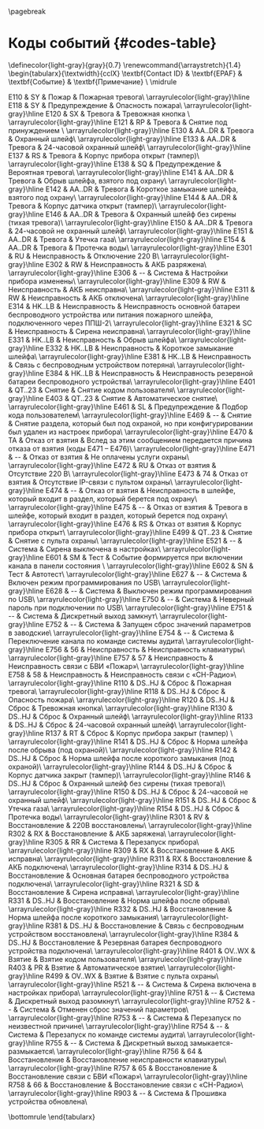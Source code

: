 \pagebreak

# Коды событий {#codes-table}


\definecolor{light-gray}{gray}{0.7}
\renewcommand{\arraystretch}{1.4}
\begin{tabularx}{\textwidth}{cclX}
\textbf{Contact ID} & \textbf{EPAF} & \textbf{Событие} & \textbf{Примечание} \\ \midrule

E110 & SY & Пожар & Пожарная тревога\\ \arrayrulecolor{light-gray}\hline
E118 & SY & Предупреждение & Опасность пожара\\ \arrayrulecolor{light-gray}\hline
E120 & SX & Тревога & Тревожная кнопка \\ \arrayrulecolor{light-gray}\hline 
E121 & RP & Тревога & Снятие под принуждением \\ \arrayrulecolor{light-gray}\hline 
E130 & AA..DR & Тревога & Охранный шлейф\\ \arrayrulecolor{light-gray}\hline
E133 & AA..DR & Тревога & 24-часовой охранный шлейф\\ \arrayrulecolor{light-gray}\hline
E137 & RS & Тревога & Корпус прибора открыт (тампер)\\ \arrayrulecolor{light-gray}\hline
E138 & SQ & Предупреждение & Вероятная тревога\\ \arrayrulecolor{light-gray}\hline
E141 & AA..DR & Тревога & Обрыв шлейфа, взятого под охрану\\ \arrayrulecolor{light-gray}\hline
E142 & AA..DR & Тревога & Короткое замыкание шлейфа, взятого под охрану\\ \arrayrulecolor{light-gray}\hline
E144 & AA..DR & Тревога & Корпус датчика открыт (тампер)\\ \arrayrulecolor{light-gray}\hline
E146 & AA..DR & Тревога & Охранный шлейф без сирены (тихая тревога)\\ \arrayrulecolor{light-gray}\hline
E150 & AA..DR & Тревога & 24-часовой не охранный шлейф\\ \arrayrulecolor{light-gray}\hline
E151 & AA..DR & Тревога & Утечка газа\\ \arrayrulecolor{light-gray}\hline
E154 & AA..DR & Тревога & Протечка воды\\ \arrayrulecolor{light-gray}\hline
E301 & RU & Неисправность & Отключение 220 В\\ \arrayrulecolor{light-gray}\hline
E302 & RW & Неисправность & АКБ разряжена\\ \arrayrulecolor{light-gray}\hline
E306 & -- & Система & Настройки прибора изменены\\ \arrayrulecolor{light-gray}\hline
E309 & RW & Неисправность & АКБ неисправна\\ \arrayrulecolor{light-gray}\hline
E311 & RW & Неисправность & АКБ отключена\\ \arrayrulecolor{light-gray}\hline
E314 & HK..LB & Неисправность & Неисправность основной батареи беспроводного устройства или питания пожарного шлейфа, подключенного через ППШ-2\\ \arrayrulecolor{light-gray}\hline
E321 & SC & Неисправность & Сирена неисправна\\ \arrayrulecolor{light-gray}\hline
E331 & HK..LB & Неисправность & Обрыв шлейфа\\ \arrayrulecolor{light-gray}\hline
E332 & HK..LB & Неисправность & Короткое замыкание шлейфа\\ \arrayrulecolor{light-gray}\hline
E381 & HK..LB & Неисправность & Связь с беспроводным устройством потеряна\\ \arrayrulecolor{light-gray}\hline
E384 & HK..LB & Неисправность & Неисправность резервной батареи беспроводного устройства\\ \arrayrulecolor{light-gray}\hline
E401 & QT..23 & Снятие & Снятие кодом пользователя\\ \arrayrulecolor{light-gray}\hline
E403 & QT..23 & Снятие & Автоматическое снятие\\ \arrayrulecolor{light-gray}\hline
E461 & SL & Предупреждение & Подбор кода пользователем\\ \arrayrulecolor{light-gray}\hline
E469 & -- & Снятие & Снятие раздела, который был под охраной, но при конфигурировании был удален из настроек прибора\\ \arrayrulecolor{light-gray}\hline
E470 & TA & Отказ от взятия & Вслед за этим сообщением передается причина отказа от взятия (коды E471 – E476)\\ \arrayrulecolor{light-gray}\hline
E471 & -- & Отказ от взятия & Не оплачены услуги охраны\\ \arrayrulecolor{light-gray}\hline
E472 & RU & Отказ от взятия & Отсутствие 220 В\\ \arrayrulecolor{light-gray}\hline
E473 & 74 & Отказ от взятия & Отсутствие IP-связи с пультом охраны\\ \arrayrulecolor{light-gray}\hline
E474 & -- & Отказ от взятия & Неисправность в шлейфе, который входит в раздел, который берется под охрану\\ \arrayrulecolor{light-gray}\hline
E475 & -- & Отказ от взятия & Тревога в шлейфе, который входит в раздел, который берется под охрану\\ \arrayrulecolor{light-gray}\hline
E476 & RS & Отказ от взятия & Корпус прибора открыт\\ \arrayrulecolor{light-gray}\hline
E499 & QT..23 & Снятие & Снятие с пульта охраны\\ \arrayrulecolor{light-gray}\hline
E521 & -- & Система & Сирена выключена в настройках\\ \arrayrulecolor{light-gray}\hline
E601 & SM & Тест & Событие формируется при включении канала в панели состояния \\ \arrayrulecolor{light-gray}\hline
E602 & SN & Тест & Автотест\\ \arrayrulecolor{light-gray}\hline
E627 & -- & Система & Включен режим программирования по USB\\ \arrayrulecolor{light-gray}\hline
E628 & -- & Система & Выключен режим программирования по USB\\ \arrayrulecolor{light-gray}\hline
E750 & -- & Система & Неверный пароль при подключении по USB\\ \arrayrulecolor{light-gray}\hline
E751 & -- & Система & Дискретный выход замкнут\\ \arrayrulecolor{light-gray}\hline
E752 & -- & Система & Запущен сброс значений параметров  в заводские\\ \arrayrulecolor{light-gray}\hline
E754 & -- & Система & Переключение канала по команде системы аудита\\ \arrayrulecolor{light-gray}\hline
E756 & 56 & Неисправность & Неисправность клавиатуры\\ \arrayrulecolor{light-gray}\hline
E757 & 57 & Неисправность & Неисправность связи с БВИ «Пожар»\\ \arrayrulecolor{light-gray}\hline
E758 & 58 & Неисправность & Неисправность связи с «СН-Радио»\\ \arrayrulecolor{light-gray}\hline
R110 & DS..HJ & Сброс & Пожарная тревога\\ \arrayrulecolor{light-gray}\hline
R118 & DS..HJ & Сброс & Опасность пожара\\ \arrayrulecolor{light-gray}\hline
R120 & DS..HJ & Сброс & Тревожная кнопка\\ \arrayrulecolor{light-gray}\hline
R130 & DS..HJ & Сброс & Охранный шлейф\\ \arrayrulecolor{light-gray}\hline
R133 & DS..HJ & Сброс & 24-часовой охранный шлейф\\ \arrayrulecolor{light-gray}\hline
R137 & RT & Сброс & Корпус прибора закрыт (тампер) \\ \arrayrulecolor{light-gray}\hline
R141 & DS..HJ & Сброс & Норма шлейфа после обрыва (под охраной)\\ \arrayrulecolor{light-gray}\hline
R142 & DS..HJ & Сброс & Норма шлейфа после короткого замыкания (под охраной)\\ \arrayrulecolor{light-gray}\hline
R144 & DS..HJ & Сброс & Корпус датчика закрыт (тампер)\\ \arrayrulecolor{light-gray}\hline
R146 & DS..HJ & Сброс & Охранный шлейф без сирены (тихая тревога)\\ \arrayrulecolor{light-gray}\hline
R150 & DS..HJ & Сброс & 24-часовой не охранный шлейф\\ \arrayrulecolor{light-gray}\hline
R151 & DS..HJ & Сброс & Утечка газа\\ \arrayrulecolor{light-gray}\hline
R154 & DS..HJ & Сброс & Протечка воды\\ \arrayrulecolor{light-gray}\hline
R301 & RV & Восстановление & 220В восстановлены\\ \arrayrulecolor{light-gray}\hline
R302 & RX & Восстановление & АКБ заряжена\\ \arrayrulecolor{light-gray}\hline
R305 & RR & Система & Перезапуск прибора\\ \arrayrulecolor{light-gray}\hline
R309 & RX & Восстановление & АКБ исправна\\ \arrayrulecolor{light-gray}\hline
R311 & RX & Восстановление & АКБ подключена\\ \arrayrulecolor{light-gray}\hline
R314 & DS..HJ & Восстановление & Основная батарея беспроводного устройства подключена\\ \arrayrulecolor{light-gray}\hline
R321 & SD & Восстановление & Сирена исправна\\ \arrayrulecolor{light-gray}\hline
R331 & DS..HJ & Восстановление & Норма шлейфа после обрыва\\ \arrayrulecolor{light-gray}\hline
R332 & DS..HJ & Восстановление & Норма шлейфа после короткого замыкания\\ \arrayrulecolor{light-gray}\hline
R381 & DS..HJ & Восстановление & Связь с беспроводным устройством восстановлена\\ \arrayrulecolor{light-gray}\hline
R384 & DS..HJ & Восстановление & Резервная батарея беспроводного устройства подключена\\ \arrayrulecolor{light-gray}\hline
R401 & OV..WX & Взятие & Взятие кодом пользователя\\ \arrayrulecolor{light-gray}\hline
R403 & PR & Взятие & Автоматическое взятие\\ \arrayrulecolor{light-gray}\hline
R499 & OV..WX & Взятие & Взятие с пульта охраны\\ \arrayrulecolor{light-gray}\hline
R521 & -- & Система & Сирена включена в настройках прибора\\ \arrayrulecolor{light-gray}\hline
R751 & -- & Система & Дискретный выход разомкнут\\ \arrayrulecolor{light-gray}\hline
R752 & -- & Система & Отменен сброс значений параметров\\ \arrayrulecolor{light-gray}\hline
R753 & -- & Система & Перезапуск по неизвестной причине\\ \arrayrulecolor{light-gray}\hline
R754 & -- & Система & Перезапуск по команде системы аудита\\ \arrayrulecolor{light-gray}\hline
R755 & -- & Система & Дискретный выход замыкается-размыкается\\ \arrayrulecolor{light-gray}\hline
R756 & 64 & Восстановление & Восстановление неисправности клавиатуры\\ \arrayrulecolor{light-gray}\hline
R757 & 65 & Восстановление & Восстановление связи с БВИ «Пожар»\\ \arrayrulecolor{light-gray}\hline
R758 & 66 & Восстановление & Восстановление связи с «СН-Радио»\\ \arrayrulecolor{light-gray}\hline
R903 & -- & Система & Прошивка устройства обновлена\\

\bottomrule
\end{tabularx}
